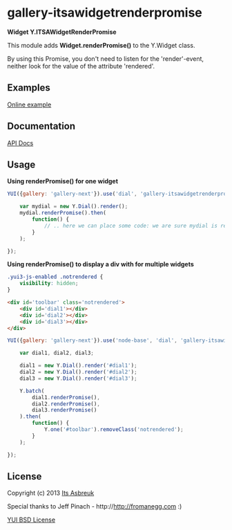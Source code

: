 gallery-itsawidgetrenderpromise
=====================


<b>Widget Y.ITSAWidgetRenderPromise</b>


This module adds <b>Widget.renderPromise()</b> to the Y.Widget class.

By using this Promise, you don't need to listen for the 'render'-event, neither look for the value of the attribute 'rendered'.



Examples
--------
[Online example](http://projects.itsasbreuk.nl/examples/itsawidgetrenderpromise/index.html)

Documentation
--------------
[API Docs](http://projects.itsasbreuk.nl/apidocs/classes/Y.Widget.html)

Usage
-----

<b>Using renderPromise() for one widget</b>
```js
YUI({gallery: 'gallery-next'}).use('dial', 'gallery-itsawidgetrenderpromise', function(Y) {

    var mydial = new Y.Dial().render();
    mydial.renderPromise().then(
        function() {
            // .. here we can place some code: we are sure mydial is rendered.
        }
    );

});
```

<b>Using renderPromise() to display a div with for multiple widgets</b>
```css
.yui3-js-enabled .notrendered {
    visibility: hidden;
}
```

```html
<div id='toolbar' class='notrendered'>
    <div id='dial1'></div>
    <div id='dial2'></div>
    <div id='dial3'></div>
</div>
```

```js
YUI({gallery: 'gallery-next'}).use('node-base', 'dial', 'gallery-itsawidgetrenderpromise', 'promise', function(Y) {

    var dial1, dial2, dial3;

    dial1 = new Y.Dial().render('#dial1');
    dial2 = new Y.Dial().render('#dial2');
    dial3 = new Y.Dial().render('#dial3');

    Y.batch(
        dial1.renderPromise(),
        dial2.renderPromise(),
        dial3.renderPromise()
    ).then(
        function() {
            Y.one('#toolbar').removeClass('notrendered');
        }
    );

});
```

License
-------

Copyright (c) 2013 [Its Asbreuk](http://http://itsasbreuk.nl)

Special thanks to Jeff Pinach - http://http://fromanegg.com :)

[YUI BSD License](http://developer.yahoo.com/yui/license.html)
